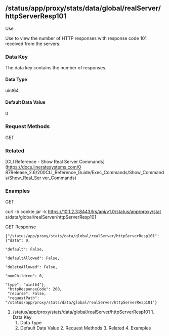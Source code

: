 ## /status/app/proxy/stats/data/global/realServer/httpServerResp101

Use

Use to view the number of HTTP responses with response code 101 received from
the servers.

### Data Key

The data key contains the number of responses.

#### Data Type

uint64

#### Default Data Value

0

### Request Methods

GET

### Related

[CLI Reference - Show Real Server Commands](https://docs.lineratesystems.com/0
87Release_2.6/200CLI_Reference_Guide/Exec_Commands/Show_Commands/Show_Real_Ser
ver_Commands)

### Examples

GET

curl -b cookie.jar -k https://10.1.2.3:8443/lrs/api/v1.0/status/app/proxy/stat
s/data/global/realServer/httpServerResp101

GET Response

    
    {"/status/app/proxy/stats/data/global/realServer/httpServerResp101": {"data": 0,
                                                                           "default": False,
                                                                           "defaultAllowed": False,
                                                                           "deleteAllowed": False,
                                                                           "numChildren": 0,
                                                                           "type": "uint64"},
     "httpResponseCode": 200,
     "recurse": False,
     "requestPath": "/status/app/proxy/stats/data/global/realServer/httpServerResp101"}
    

  1. /status/app/proxy/stats/data/global/realServer/httpServerResp101
    1. Data Key
      1. Data Type
      2. Default Data Value
    2. Request Methods
    3. Related
    4. Examples

